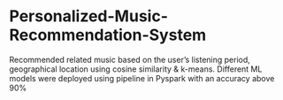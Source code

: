 # Personalized-Music-Recommendation-System
 Recommended related music based on the user’s listening period, geographical location using cosine similarity &amp; k-means. Different ML models were deployed using pipeline in Pyspark with an accuracy above 90%

